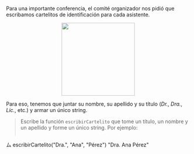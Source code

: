 Para una importante conferencia, el comité organizador nos pidió que escribamos cartelitos de identificación para cada asistente. 

<div align="center">
<img width="200px" src="https://raw.githubusercontent.com/mumuki/mumuki-guia-javascript-practica-funciones-y-tipos-de-datos/master/assets/name_badge.png"></img>
</div>

Para eso, tenemos que juntar su nombre, su apellido y su título (_Dr._, _Dra._, _Lic._, etc.) y armar un único string.

> Escribe la función `escribirCartelito` que tome un título, un nombre y un apellido y forme un único string. Por ejemplo: 
> 
> ```javascript
ム escribirCartelito("Dra.", "Ana", "Pérez")
"Dra. Ana Pérez"
```

